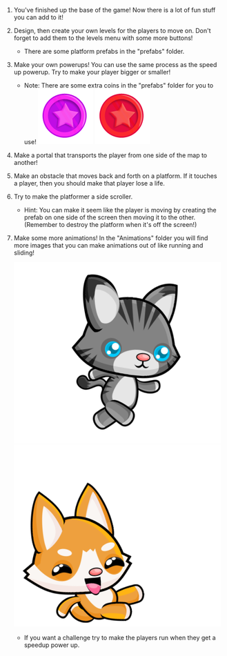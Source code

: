 1. You've finished up the base of the game! Now there is a lot of fun stuff you can add to it!

2. Design, then create your own levels for the players to move on. Don't forget to add them to the levels menu with some more buttons!

    * There are some platform prefabs in the "prefabs" folder.
    
    
    
3. Make your own powerups! You can use the same process as the speed up powerup. Try to make your player bigger or smaller!

    * Note: There are some extra coins in the "prefabs" folder for you to use!
    ![](en/assets/pinkPowerup.png) ![](en/assets/redPowerup.png)


4. Make a portal that transports the player from one side of the map to another!

6. Make an obstacle that moves back and forth on a platform. If it touches a player, then you should make that player lose a life.

5. Try to make the platformer a side scroller. 

    * Hint: You can make it seem like the player is moving by creating the prefab on one side of the screen then moving it to the other. (Remember to destroy the platform when it's off the screen!)
       


6. Make some more animations! In the "Animations" folder you will find more images that you can make animations out of like running and sliding!

    ![](en/assets/Run.png) ![](en/assets/Slide.png)

    * If you want a challenge try to make the players run when they get a speedup power up.

